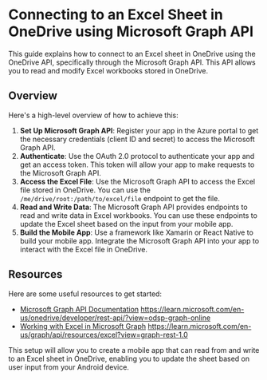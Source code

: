 # Connecting to an Excel Sheet in OneDrive using Microsoft Graph API

This guide explains how to connect to an Excel sheet in OneDrive using the OneDrive API, specifically through the Microsoft Graph API. This API allows you to read and modify Excel workbooks stored in OneDrive.

## Overview

Here's a high-level overview of how to achieve this:

1. **Set Up Microsoft Graph API**: Register your app in the Azure portal to get the necessary credentials (client ID and secret) to access the Microsoft Graph API.
2. **Authenticate**: Use the OAuth 2.0 protocol to authenticate your app and get an access token. This token will allow your app to make requests to the Microsoft Graph API.
3. **Access the Excel File**: Use the Microsoft Graph API to access the Excel file stored in OneDrive. You can use the `/me/drive/root:/path/to/excel/file` endpoint to get the file.
4. **Read and Write Data**: The Microsoft Graph API provides endpoints to read and write data in Excel workbooks. You can use these endpoints to update the Excel sheet based on the input from your mobile app.
5. **Build the Mobile App**: Use a framework like Xamarin or React Native to build your mobile app. Integrate the Microsoft Graph API into your app to interact with the Excel file in OneDrive.

## Resources

Here are some useful resources to get started:

- [Microsoft Graph API Documentation](https://docs.microsoft.com/en-us/graph/overview)
https://learn.microsoft.com/en-us/onedrive/developer/rest-api/?view=odsp-graph-online
- [Working with Excel in Microsoft Graph](https://docs.microsoft.com/en-us/graph/api/resources/excel?view=graph-rest-1.0)
https://learn.microsoft.com/en-us/graph/api/resources/excel?view=graph-rest-1.0

This setup will allow you to create a mobile app that can read from and write to an Excel sheet in OneDrive, enabling you to update the sheet based on user input from your Android device.